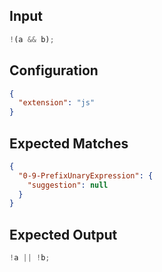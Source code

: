 
## Input
```javascript input
!(a && b);
```

## Configuration
```json configuration
{
  "extension": "js"
}
```

## Expected Matches
```json expected matches
{
  "0-9-PrefixUnaryExpression": {
    "suggestion": null
  }
}
```

## Expected Output
```javascript expected output
!a || !b;
```
